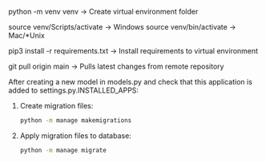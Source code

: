 python -m venv venv -> Create virtual environment folder

source venv/Scripts/activate -> Windows
source venv/bin/activate -> Mac/*Unix

pip3 install -r requirements.txt -> Install requirements to virtual environment


git pull origin main -> Pulls latest changes from remote repository

After creating a new model in models.py and check that this application is added to settings.py.INSTALLED_APPS:
1. Create migration files:
    ```bash
    python -m manage makemigrations
    ```
2. Apply migration files to database:
    ```bash
    python -m manage migrate
    ```
